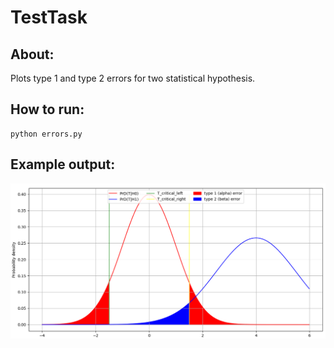 # TestTask

## About:

Plots type 1 and type 2 errors for two statistical hypothesis.

## How to run:

```
python errors.py
```

## Example output:

![result](https://github.com/polinalester/TestTask/blob/master/error_plot.png)
